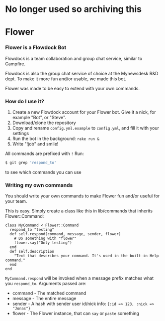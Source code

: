 # No longer used so archiving this

# Flower

### Flower is a Flowdock Bot

Flowdock is a team collaboration and group chat service, similar to Campfire.

Flowdock is also the group chat service of choice at the Mynewsdesk R&D dept. To make it more fun and/or usable, we made this bot.

Flower was made to be easy to extend with your own commands.

### How do I use it?

1. Create a new Flowdock account for your Flower bot. Give it a nick, for example "Bot", or "Steve".
2. Download/clone the repository
3. Copy and rename `config.yml.example` to `config.yml`, and fill it with your settings
4. Run the bot in the background: `rake run &`
5. Write "!job" and smile!

All commands are prefixed with `!`
Run:

```bash
$ git grep 'respond_to'
```

to see which commands you can use

### Writing my own commands

You should write your own commands to make Flower fun and/or useful for your team.

This is easy. Simply create a class like this in lib/commands that inherits Flower::Command:

    class MyCommand < Flower::Command
      respond_to "testing"
      def self.respond(command, message, sender, flower)
        # Do something with "flower"
        flower.say("Only testing")
      end
      def self.description
        "Text that describes your command. It's used in the built-in Help command."
      end
    end

`MyCommand.respond` will be invoked when a message prefix matches what you `respond_to`. Arguments passed are:

* command - The matched command
* message - The entire message
* sender - A hash with sender user id/nick info: `{:id => 123, :nick => "Jonas"}`
* flower - The Flower instance, that can `say` or `paste` something
